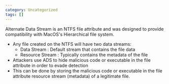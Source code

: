```yaml
---
category: Uncategorized
tags: []
---
```

Alternate Data Stream is an NTFS file attribute and was designed to provide compatibility with MacOS's Hierarchical file system.
- Any file created on the NTFS will have two data streams:
	- Data Stream : Default stream that contains the file data
	- Resource Stream : Typically contains the metadata of the file
- Attackers use ADS to hide malicious code or executable in the file attribute in order to evade detection
- This can be done by storing the malicious code or executable in the file attribute resource stream (metadata) of a legitimate file.